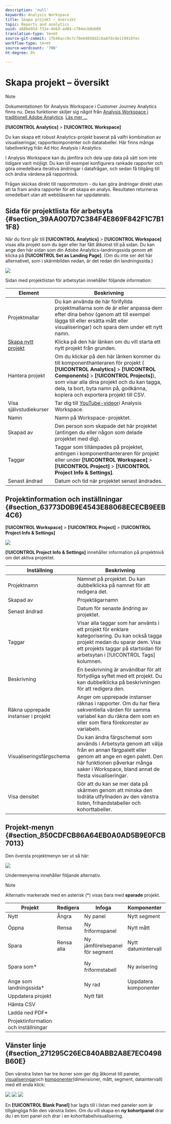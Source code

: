 ```yaml
---
description: 'null'
keywords: Analysis Workspace
title: Skapa projekt – översikt
topic: Reports and analytics
uuid: a68be05d-f31e-4e6d-ad04-c784ecb0eb00
translation-type: tm+mt
source-git-commit: 1fb46acc9c7c70e64058d2c6a8fdcde119910fec
workflow-type: tm+mt
source-wordcount: '700'
ht-degree: 8%

---
```



# Skapa projekt – översikt

>[!NOTE]
>
>Dokumentationen för Analysis Workspace i Customer Journey Analytics finns nu. Dess funktioner skiljer sig något från [Analysis Workspace i traditionell Adobe Analytics](https://docs.adobe.com/content/help/en/analytics/analyze/analysis-workspace/home.html). [Läs mer …](/help/getting-started/cja-aa.md)

**[!UICONTROL Analytics]** > **[!UICONTROL Workspace]**

Du kan skapa ett robust Analytics-projekt baserat på valfri kombination av visualiseringar, rapportkomponenter och datatabeller. Här finns många tabellverktyg från Ad Hoc Analysis i Analytics.

I Analysis Workspace kan du jämföra och dela upp data på sätt som inte tidigare varit möjligt. Du kan till exempel konfigurera rankade rapporter och göra omedelbara iterativa ändringar i datafrågan, och sedan få tillgång till och ändra värdena på rapportnivå.

Frågan skickas direkt till rapportmotorn - du kan göra ändringar direkt utan att ta fram andra rapporter för att skapa en analys. Resultaten returneras omedelbart utan att webbläsaren har uppdaterats.

## Sida för projektlista för arbetsyta {#section_39AA007D7C384F4E869F842F1C7B11F8}

När du först går till **[!UICONTROL Analytics]** > **[!UICONTROL Workspace]** visas alla projekt som du äger eller har fått åtkomst till på sidan. Du kan ange den här sidan som din Adobe Analytics-landningssida genom att klicka på **[!UICONTROL Set as Landing Page]**. (Om du inte ser det här alternativet, som i skärmbilden nedan, är det redan din landningssida.)

![](assets/sample-project.png)

Sidan med projektlistan för arbetsytan innehåller följande information:

| Element | Beskrivning |
|---|---|
| Projektmallar [](/help/analysis-workspace/build-workspace-project/starter-projects.md) | Du kan använda de här förifyllda projektmallarna som de är eller anpassa dem efter dina behov (genom att till exempel lägga till eller ersätta mått eller visualiseringar) och spara dem under ett nytt namn. |
| [Skapa nytt projekt](/help/analysis-workspace/home.md) | Klicka på den här länken om du vill starta ett nytt projekt från grunden. |
| Hantera projekt | Om du klickar på den här länken kommer du till komponenthanteraren för projekt ( **[!UICONTROL Analytics]** > **[!UICONTROL Components]** > **[!UICONTROL Projects]**), som visar alla dina projekt och du kan tagga, dela, ta bort, byta namn på, godkänna, kopiera och exportera projekt till CSV. |
| Visa självstudiekurser | Tar dig till [YouTube-videor](https://www.youtube.com/playlist?list=PL2tCx83mn7GuNnQdYGOtlyCu0V5mEZ8sS)i Analysis Workspace. |
| Namn | Namn på Workspace-projektet. |
| Skapad av | Den person som skapade det här projektet (antingen du eller någon som delade projektet med dig). |
| Taggar | Taggar som tillämpades på projektet, antingen i komponenthanteraren för projekt eller under **[!UICONTROL Workspace]** > **[!UICONTROL Project]** > **[!UICONTROL Project Info & Settings]**. |
| Senast ändrad | Datum och tid när projektet senast ändrades. |

## Projektinformation och inställningar {#section_63773D0B9E4543E88068ECECB9EEB4C6}

**[!UICONTROL Workspace]** > **[!UICONTROL Project]** > **[!UICONTROL Project Info & Settings]**

![](assets/projectinfo.png)

**[!UICONTROL Project Info & Settings]** innehåller information på projektnivå om det aktiva projektet.

| Inställning | Beskrivning |
|---|---|
| Projektnamn | Namnet på projektet. Du kan dubbelklicka på namnet för att redigera det. |
| Skapad av | Projektägarnamn |
| Senast ändrad | Datum för senaste ändring av projektet. |
| Taggar | Visar alla taggar som har använts i ett projekt för enklare kategorisering. Du kan också tagga projekt medan du sparar dem. Visa ett projekts taggar på startsidan för arbetsytan i [!UICONTROL Tags] kolumnen. |
| Beskrivning | En beskrivning är användbar för att förtydliga syftet med ett projekt. Du kan dubbelklicka på beskrivningen för att redigera den. |
| Räkna upprepade instanser i projekt | Anger om upprepade instanser räknas i rapporter. Om du har flera sekventiella värden för samma variabel kan du räkna dem som en eller som flera förekomster av variabeln. |
| Visualiseringsfärgschema | Du kan ändra färgschemat som används i Arbetsyta genom att välja från en annan färgpalett eller genom att ange en egen palett. Den här funktionen påverkar många saker i Workspace, bland annat de flesta visualiseringar. |
| Visa densitet | Gör att du kan se mer data på skärmen genom att minska den lodräta utfyllnaden av den vänstra listen, frihandstabeller och kohorttabeller. |

## Projekt-menyn {#section_850CDFCB86A64EB0A0AD5B9E0FCB7013}

Den översta projektmenyn ser ut så här:

![](assets/new-project-menus.png)

Undermenyerna innehåller följande alternativ.

>[!NOTE]
>
>Alternativ markerade med en asterisk (*) visas bara med **sparade** projekt.

| Projekt | Redigera | Infoga | Komponenter | Dela | Hjälp |
|---|---|---|---|---|---|
| Nytt | Ångra | Ny panel | Nytt segment | Dela projekt | Videor |
| Öppna | Rensa | Ny friformspanel | Nytt mått | Hämta projektlänk* | Snabbtangenter |
| Spara | Rensa alla | Ny jämförelsepanel för segment | Nytt datumintervall | Skicka fil nu* | Hjälpforum |
| Spara som* |  | Ny friformstabell | Ny avisering | Skicka fil enligt schema* |  |
| Ange som landningssida* |  | Ny rad | Uppdatera komponenter | Kuratera projektdata |  |
| Uppdatera projekt |  | Nytt fält |  |  |  |
| Hämta CSV |  |  |  |  |  |
| Ladda ned PDF* |  |  |  |  |  |
| Projektinformation och inställningar |  |  |  |  |  |

## Vänster linje {#section_271295C26EC840ABB2A8E7EC0498B60E}

Den vänstra listen har tre ikoner som ger dig åtkomst till paneler, [visualiseringar](/help/analysis-workspace/visualizations/freeform-analysis-visualizations.md)och [komponenter](/help/components/overview.md)(dimensioner, mått, segment, dataintervall) med ett enda klick:

![](assets/panels.png) ![](assets/visualizations.png) ![](assets/components.png)

En **[!UICONTROL Blank Panel]** har lagts till i listan med paneler som är tillgängliga från den vänstra listen. Om du vill skapa en **ny kohortpanel** drar du i en tom panel och drar i en kohorttabellvisualisering.
